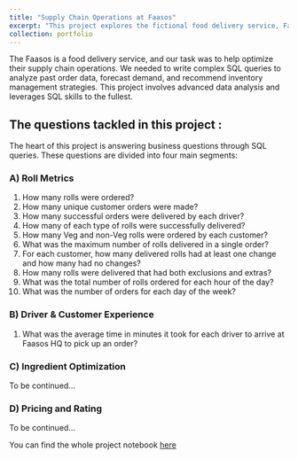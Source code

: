 ```yaml
---
title: "Supply Chain Operations at Faasos"
excerpt: "This project explores the fictional food delivery service, Faasos, using a SQLite database. It covers three main areas: database setup and data insertion, answering a wide range of business questions, including roll metrics and driver/customer experience. The project showcases the ability to clean and analyze data, create SQL queries, and derive valuable insights.<br/><img src='/images/Food Delivery.jpeg' width='400px' style='display: block; margin: 0 auto;'>"
collection: portfolio
---
```


The Faasos is a food delivery service, and our task was to help optimize their supply chain operations. We needed to write complex SQL queries to analyze past order data, forecast demand, and recommend inventory management strategies. This project involves advanced data analysis and leverages SQL skills to the fullest.


## The questions tackled in this project :
The heart of this project is answering business questions through SQL queries. These questions are divided into four main segments:

### A) Roll Metrics
1. How many rolls were ordered?
2. How many unique customer orders were made?
3. How many successful orders were delivered by each driver?
4. How many of each type of rolls were successfully delivered?
5. How many Veg and non-Veg rolls were ordered by each customer?
6. What was the maximum number of rolls delivered in a single order?
7. For each customer, how many delivered rolls had at least one change and how many had no changes?
8. How many rolls were delivered that had both exclusions and extras?
9. What was the total number of rolls ordered for each hour of the day?
10. What was the number of orders for each day of the week?
### B) Driver & Customer Experience
1. What was the average time in minutes it took for each driver to arrive at Faasos HQ to pick up an order?
### C) Ingredient Optimization
To be continued...
### D) Pricing and Rating
To be continued...

You can find the whole project notebook [here](https://github.com/AssemSalama/SQL-Data-Anaysis-Projects/blob/master/Faasos/Faasos_SQL_Project.ipynb)


